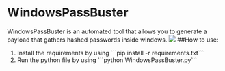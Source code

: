 # WindowsPassBuster
WindowsPassBuster is an automated tool that allows you to generate a payload that gathers hashed passwords inside windows.
<img src="https://i.ibb.co/TMkCzZY/Logo.png">
##How to use:
<ol>
  <li>
    Install the requirements by using ```pip install -r requirements.txt```
  </li>
  <li>
    Run the python file by using ```python WindowsPassBuster.py```
  </li>
</ol>
